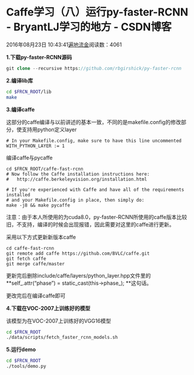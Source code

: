 # Caffe学习（八）运行py-faster-RCNN - BryantLJ学习的地方 - CSDN博客





2016年08月23日 10:43:41[遍地流金](https://me.csdn.net/u012177034)阅读数：4061








**1.下载py-faster-RCNN源码**

```php
git clone --recursive https://github.com/rbgirshick/py-faster-rcnn
```

**2.编译lib库**

```bash
cd $FRCN_ROOT/lib
make
```

**3.编译caffe**

这部分的caffe编译与以前讲述的基本一致，不同的是makefile.config的修改部分，使支持用python定义layer

```
# In your Makefile.config, make sure to have this line uncommented
WITH_PYTHON_LAYER := 1
```

编译caffe与pycaffe

```
cd $FRCN_ROOT/caffe-fast-rcnn
# Now follow the Caffe installation instructions here:
#   http://caffe.berkeleyvision.org/installation.html

# If you're experienced with Caffe and have all of the requirements installed
# and your Makefile.config in place, then simply do:
make -j8 && make pycaffe
```

注意：由于本人所使用的为cuda8.0，py-faster-RCNN所使用的caffe版本比较旧，不支持，编译的时候会出现报错，因此需要对这里的caffe进行更新。

采用以下方式更新新版本caffe

```
cd caffe-fast-rcnn  
git remote add caffe https://github.com/BVLC/caffe.git  
git fetch caffe  
git merge caffe/master
```

更新完后删除include/caffe/layers/python_layer.hpp文件里的**self_.attr(“phase”) = static_cast(this->phase_); **这句话。 

更改完后在编译caffe即可

**4.下载在VOC-2007上训练好的模型**

该模型为在VOC-2007上训练好的VGG16模型

```bash
cd $FRCN_ROOT
./data/scripts/fetch_faster_rcnn_models.sh
```

**5.运行demo**

```bash
cd $FRCN_ROOT
./tools/demo.py
```



